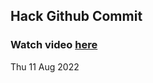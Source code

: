 
 ## Hack Github Commit 
 ### Watch video <a href="https://www.youtube.com">here</a> 
 Thu 11 Aug 2022 
